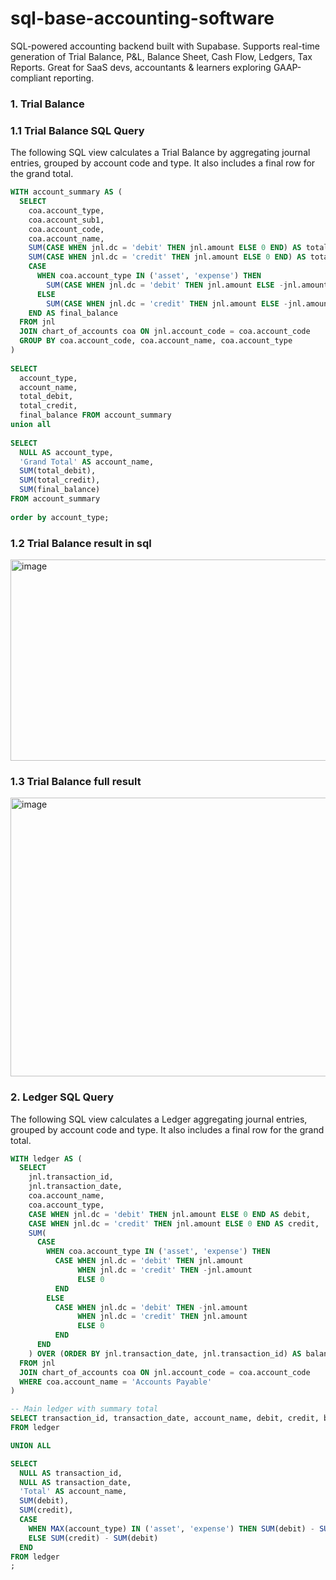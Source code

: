# sql-base-accounting-software
SQL-powered accounting backend built with Supabase. Supports real-time generation of Trial Balance, P&amp;L, Balance Sheet, Cash Flow, Ledgers, Tax Reports. Great for SaaS devs, accountants &amp; learners exploring GAAP-compliant reporting.


### 1. Trial Balance 

### 1.1 Trial Balance SQL Query


The following SQL view calculates a Trial Balance by aggregating journal entries, grouped by account code and type. It also includes a final row for the grand total.

```sql
WITH account_summary AS (
  SELECT
    coa.account_type,
    coa.account_sub1,
    coa.account_code,
    coa.account_name,
    SUM(CASE WHEN jnl.dc = 'debit' THEN jnl.amount ELSE 0 END) AS total_debit,
    SUM(CASE WHEN jnl.dc = 'credit' THEN jnl.amount ELSE 0 END) AS total_credit,
    CASE
      WHEN coa.account_type IN ('asset', 'expense') THEN
        SUM(CASE WHEN jnl.dc = 'debit' THEN jnl.amount ELSE -jnl.amount END)
      ELSE
        SUM(CASE WHEN jnl.dc = 'credit' THEN jnl.amount ELSE -jnl.amount END)
    END AS final_balance
  FROM jnl
  JOIN chart_of_accounts coa ON jnl.account_code = coa.account_code
  GROUP BY coa.account_code, coa.account_name, coa.account_type
)
 
SELECT 
  account_type,
  account_name,
  total_debit,
  total_credit,
  final_balance FROM account_summary
union all
 
SELECT
  NULL AS account_type,
  'Grand Total' AS account_name,
  SUM(total_debit),
  SUM(total_credit),
  SUM(final_balance)
FROM account_summary
 
order by account_type;
```


### 1.2 Trial Balance result in sql

<img width="722" height="322" alt="image" src="https://github.com/user-attachments/assets/b70dc917-449f-4a66-affe-9ac7c58e1464" />

### 1.3 Trial Balance full result
<img width="543" height="446" alt="image" src="https://github.com/user-attachments/assets/090eabf7-71ca-47e8-8d4a-e5dc904016a7" />



### 2. Ledger SQL Query

The following SQL view calculates a Ledger aggregating journal entries, grouped by account code and type. It also includes a final row for the grand total.

```sql
WITH ledger AS (
  SELECT
    jnl.transaction_id,
    jnl.transaction_date,
    coa.account_name,
    coa.account_type,
    CASE WHEN jnl.dc = 'debit' THEN jnl.amount ELSE 0 END AS debit,
    CASE WHEN jnl.dc = 'credit' THEN jnl.amount ELSE 0 END AS credit,
    SUM(
      CASE
        WHEN coa.account_type IN ('asset', 'expense') THEN
          CASE WHEN jnl.dc = 'debit' THEN jnl.amount
               WHEN jnl.dc = 'credit' THEN -jnl.amount
               ELSE 0
          END
        ELSE
          CASE WHEN jnl.dc = 'debit' THEN -jnl.amount
               WHEN jnl.dc = 'credit' THEN jnl.amount
               ELSE 0
          END
      END
    ) OVER (ORDER BY jnl.transaction_date, jnl.transaction_id) AS balance
  FROM jnl
  JOIN chart_of_accounts coa ON jnl.account_code = coa.account_code
  WHERE coa.account_name = 'Accounts Payable'
)

-- Main ledger with summary total
SELECT transaction_id, transaction_date, account_name, debit, credit, balance
FROM ledger

UNION ALL

SELECT
  NULL AS transaction_id,
  NULL AS transaction_date,
  'Total' AS account_name,
  SUM(debit),
  SUM(credit),
  CASE
    WHEN MAX(account_type) IN ('asset', 'expense') THEN SUM(debit) - SUM(credit)
    ELSE SUM(credit) - SUM(debit)
  END
FROM ledger
;
```

